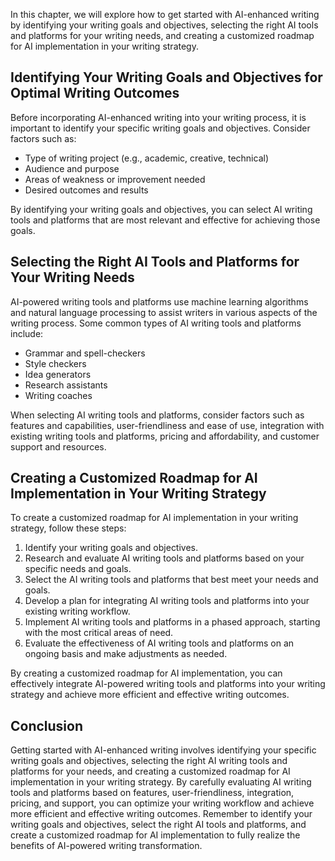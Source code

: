 
In this chapter, we will explore how to get started with AI-enhanced writing by identifying your writing goals and objectives, selecting the right AI tools and platforms for your writing needs, and creating a customized roadmap for AI implementation in your writing strategy.

Identifying Your Writing Goals and Objectives for Optimal Writing Outcomes
--------------------------------------------------------------------------

Before incorporating AI-enhanced writing into your writing process, it is important to identify your specific writing goals and objectives. Consider factors such as:

* Type of writing project (e.g., academic, creative, technical)
* Audience and purpose
* Areas of weakness or improvement needed
* Desired outcomes and results

By identifying your writing goals and objectives, you can select AI writing tools and platforms that are most relevant and effective for achieving those goals.

Selecting the Right AI Tools and Platforms for Your Writing Needs
-----------------------------------------------------------------

AI-powered writing tools and platforms use machine learning algorithms and natural language processing to assist writers in various aspects of the writing process. Some common types of AI writing tools and platforms include:

* Grammar and spell-checkers
* Style checkers
* Idea generators
* Research assistants
* Writing coaches

When selecting AI writing tools and platforms, consider factors such as features and capabilities, user-friendliness and ease of use, integration with existing writing tools and platforms, pricing and affordability, and customer support and resources.

Creating a Customized Roadmap for AI Implementation in Your Writing Strategy
----------------------------------------------------------------------------

To create a customized roadmap for AI implementation in your writing strategy, follow these steps:

1. Identify your writing goals and objectives.
2. Research and evaluate AI writing tools and platforms based on your specific needs and goals.
3. Select the AI writing tools and platforms that best meet your needs and goals.
4. Develop a plan for integrating AI writing tools and platforms into your existing writing workflow.
5. Implement AI writing tools and platforms in a phased approach, starting with the most critical areas of need.
6. Evaluate the effectiveness of AI writing tools and platforms on an ongoing basis and make adjustments as needed.

By creating a customized roadmap for AI implementation, you can effectively integrate AI-powered writing tools and platforms into your writing strategy and achieve more efficient and effective writing outcomes.

Conclusion
----------

Getting started with AI-enhanced writing involves identifying your specific writing goals and objectives, selecting the right AI writing tools and platforms for your needs, and creating a customized roadmap for AI implementation in your writing strategy. By carefully evaluating AI writing tools and platforms based on features, user-friendliness, integration, pricing, and support, you can optimize your writing workflow and achieve more efficient and effective writing outcomes. Remember to identify your writing goals and objectives, select the right AI tools and platforms, and create a customized roadmap for AI implementation to fully realize the benefits of AI-powered writing transformation.

